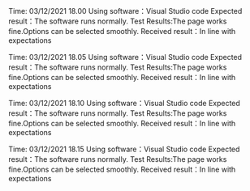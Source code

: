 Time: 03/12/2021 18.00
Using software：Visual Studio code
Expected result：The software runs normally.
Test Results:The page works fine.Options can be selected smoothly.
Received result：In line with expectations


Time: 03/12/2021 18.05
Using software：Visual Studio code
Expected result：The software runs normally.
Test Results:The page works fine.Options can be selected smoothly.
Received result：In line with expectations

Time: 03/12/2021 18.10
Using software：Visual Studio code
Expected result：The software runs normally.
Test Results:The page works fine.Options can be selected smoothly.
Received result：In line with expectations


Time: 03/12/2021 18.15
Using software：Visual Studio code
Expected result：The software runs normally.
Test Results:The page works fine.Options can be selected smoothly.
Received result：In line with expectations

